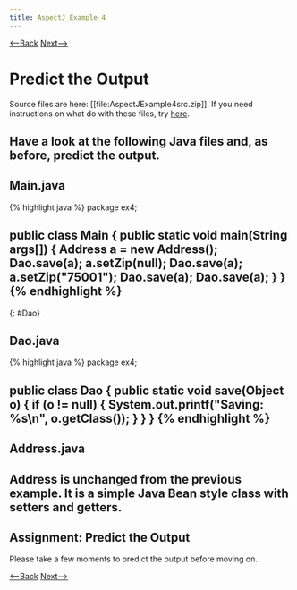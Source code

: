 ```yaml
---
title: AspectJ_Example_4
---
```

[<--Back](AspectJ_Self_Study) [Next-->](ApsectJEX4ExpectedVersusActualOutput)

# Predict the Output
Source files are here: [[file:AspectJExample4src.zip]]. If you need instructions on what do with these files, try [here](ExtractingSourceFilesIntoProject).

Have a look at the following Java files and, as before, predict the output.
----
## Main.java
{% highlight java %}
package ex4;

public class Main {
	public static void main(String args[]) {
		Address a = new Address();
		Dao.save(a);
		a.setZip(null);
		Dao.save(a);
		a.setZip("75001");
		Dao.save(a);
		Dao.save(a);
	}
}
{% endhighlight %}
----
{: #Dao}
## Dao.java
{% highlight java %}
package ex4;

public class Dao {
	public static void save(Object o) {
		if (o != null) {
			System.out.printf("Saving: %s\n", o.getClass());
		}
	}
}
{% endhighlight %}
----
## Address.java
Address is unchanged from the previous example. It is a simple Java Bean style class with setters and getters.
----
## Assignment: Predict the Output
Please take a few moments to predict the output before moving on.

[<--Back](AspectJ_Self_Study) [Next-->](ApsectJEX4ExpectedVersusActualOutput)
